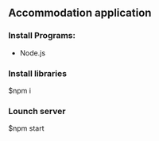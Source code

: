 ## Accommodation application

### Install Programs:
* Node.js

### Install libraries
  $npm i

### Lounch server
  $npm start
